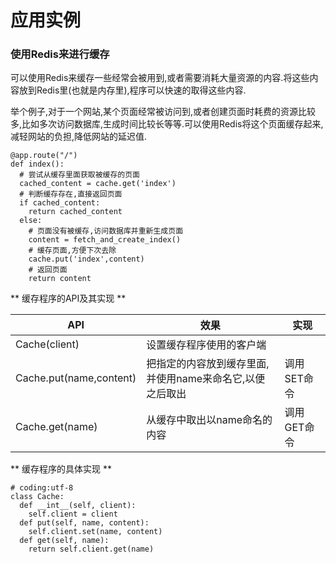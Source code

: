 # 应用实例

### 使用Redis来进行缓存

可以使用Redis来缓存一些经常会被用到,或者需要消耗大量资源的内容.将这些内容放到Redis里\(也就是内存里\),程序可以快速的取得这些内容.

举个例子,对于一个网站,某个页面经常被访问到,或者创建页面时耗费的资源比较多,比如多次访问数据库,生成时间比较长等等.可以使用Redis将这个页面缓存起来,减轻网站的负担,降低网站的延迟值.

```
@app.route("/")
def index():
  # 尝试从缓存里面获取被缓存的页面
  cached_content = cache.get('index')
  # 判断缓存存在,直接返回页面
  if cached_content:
    return cached_content
  else:
    # 页面没有被缓存,访问数据库并重新生成页面
    content = fetch_and_create_index()
    # 缓存页面,方便下次去除
    cache.put('index',content)
    # 返回页面
    return content
```

** 缓存程序的API及其实现 **

| API | 效果 | 实现 |
| --- | --- | --- |
| Cache\(client\) | 设置缓存程序使用的客户端 |  |
| Cache.put\(name,content\) | 把指定的内容放到缓存里面,并使用name来命名它,以便之后取出 | 调用SET命令 |
| Cache.get\(name\) | 从缓存中取出以name命名的内容 | 调用GET命令 |

** 缓存程序的具体实现 **

```
# coding:utf-8
class Cache:
  def __int__(self, client):
    self.client = client
  def put(self, name, content):
    self.client.set(name, content)
  def get(self, name):
    return self.client.get(name)
```



